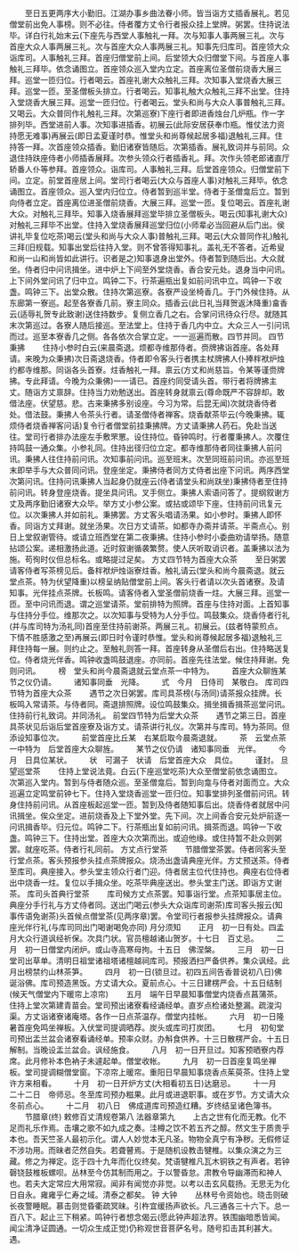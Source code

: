 <!-- { "loadSidebar": true } -->
　　至日五更两序大小勤旧。江湖办事乡曲法眷小师。皆当诣方丈插香展礼。若见僧堂前出免人事榜。则不必往。侍者覆方丈令行者报众挂上堂牌。粥罢。住持说法毕。详白行礼始末云(下座先与西堂人事触礼一拜。次与知事人事两展三礼。次与首座大众人事两展三礼。次与首座大众人事两展三礼。知事先归库司。首座领大众诣库司。人事触礼三拜。首座归僧堂前上间。后堂领大众归僧堂下间。与首座人事触礼三拜毕。依念诵图立。首座领众巡入堂内立定。首座离位圣僧前烧香大展三拜。巡堂一匝归位。行者喝云。首座礼谢大众触礼三拜。次知事入堂烧香大展三拜。巡堂一匝。至圣僧板头排立。行者喝云。知事礼触大众触礼三拜不出堂。住持入堂烧香大展三拜。巡堂一匝归位。行者喝云。堂头和尚与大众人事普触礼三拜。又喝云。大众普同作礼触礼三拜。次第巡寮)下座行者即进香烛台几炉瓶。作一字排列毕。西堂进前人事。次知事进插香。初展云(此际安居获奉巾瓶。惟仗法力资持愿无难事)再展云(即日孟夏谨时恭。惟堂头和尚尊候起居多福)退触礼三拜。住持答一拜。次首座领众插香。勤旧诸寮皆随后。次第插香。展礼致词并与前同。众退住持趺座侍者小师插香展拜。次参头领众行者插香礼。拜。次作头领老郎诸直厅轿番人仆等参拜。首座领众。诣库司。人事触礼三拜。后堂首座领众。归僧堂前下间。立定。前堂首座居上间。堂司行者喝云(大众与首座人事)对触礼三拜毕。依念诵图立。首座领众。巡入堂内归位立。侍者暂到巡半堂。侍者于圣僧龛后立。暂到向侍者立定。首座离位进圣僧前烧香。大展三拜。巡堂一匝。复位喝云。首座礼谢大众。对触礼三拜毕。知事入烧香展拜巡堂毕排立圣僧板头。喝云(知事礼谢大众)对触礼三拜毕不出堂。住持入堂烧香展拜巡堂归位(小师辈必当回避从后门出。侯讲礼毕复位吃茶)喝云(堂头和尚与大众人事)普触礼三拜。喝云(大众普同作礼)触礼三拜(旧规载。知事出堂后往持入堂。则不曾答得知事礼。盖礼无不答者。近希叟和尚一山和尚皆如此讲行。识者是之)知事退身出堂外。侍者暂到随后出。大众就坐。侍者归中问讯揖坐。进中炉上下间至外堂烧香。香合安元处。退身当中问讯。上下间外堂问讯了归中立。鸣钟二下。行茶遍瓶出复如前问讯中立。鸣钟一下收盏。鸣钟三下。出堂众散。住持次第巡寮。各寮严设坐椅香几。于门外候住持。从东廊第一寮巡。起至各寮香几前。寮主同众。插香云(此日礼当拜贺返沐降重)畣香云(适辱礼贺专此致谢)送住持数步。复侧立香几之右。合掌问讯待众行尽。就随其末次第巡过。各寮人随后接巡。至法堂上。住持于香几内中立。大众三人一引问讯而过。巡至本寮香几之侧。各各依次合掌立定。一一巡遍而散。四节并同。
四节秉拂
　　住持小参时白云(来晨斋退。烦都寺维那侍者。赍牌拂诣首座。各处拜请。来晚为众秉拂)次日斋退烧香。侍者即令客头行者携主杖牌拂人仆捧柈袱炉烛约都寺维那。同诣各头首寮。炷香触礼一拜。禀云(方丈和尚慈旨。令某等谨赍牌拂。专此拜请。今晚为众秉佛)一一请已。首座约同受请头首。带行者将牌拂主丈。随诣方丈禀辞。住持当力劝勉送出。首座转身就禀云(尊命既严不容辞却。敢借法座。伏望慈。悲。古来秉拂多别设座。今习为常。后昆无闻)次就烧香侍者处。借法鼓。秉拂人令茶头行者。请圣僧侍者禅客。烧香献茶毕云(今晚秉拂。辄烦侍者烧香禅客问话)复令行者僧堂前挂秉拂牌。方丈请秉拂人药石。免赴当送往。堂司行者排办法座左手敷罘罳。设住持位。昏钟鸣时。行者覆秉拂人。次覆住持鸣鼓一通众集。小参礼同。住持出径归位立定。都寺维那侍者同往秉拂人前问讯。秉拂人往住持前问讯。次知事前问讯。巡至班末。次至同班前问讯。亦巡至班末即举手与大众普同问讯。登座坐定。秉拂侍者同方丈侍者出座下问讯。两序西堂次第问讯。住持问讯秉拂人当起身仍就座云(侍者请堂头和尚趺坐)秉拂侍者至住持前问讯。转身登座烧香。提坐具问讯。叉手侧立。秉拂人索语问答了。提纲叙谢方丈及两序勤旧诸寮大众毕。举方丈小参公案。或拈或颂毕下座。住持前问讯复元位。以次秉拂人并如前礼。秉拂罢。方丈客头唱请汤果。如小参时。秉拂人即怀香。同诣方丈拜谢。就坐汤果。次日方丈请茶。如都寺办斋并请茶。半斋点心。别日上堂叙谢管待。或请立班西堂在第二夜秉拂。住持小参时小委曲劝请举扬。随意拈颂公案。递相激扬此道。近时叙谢循袭繁赘。使人厌听取诮识者。盖秉拂以法为施。苟徇时仪但总标名。或略提过足矣。
方丈四节特为首座大众茶
　　至日粥罢请客侍者写茶榜见后。备柈袱炉烛诣寮炷香。触礼请云(堂头和尚今晨斋退。就云堂点茶。特为伏望降重)以榜呈纳贴僧堂前上间。客头行者请以次头首诸寮。及请知事。光伴挂点茶牌。长板鸣。请客侍者入堂圣僧前烧香一炷。大展三拜。巡堂一匝。至中问讯而退。谓之巡堂请茶。堂前排特为照牌。首座与住持对面。上首知事与住持分手位。维那次之。以次知事与受特为人分手位。鸣鼓集众。烧香侍者行礼(并与库司特为汤礼同)首座至住持前谢茶。两展三礼。初展云。(兹者特蒙煎点。下情不胜感激之至)再展云(即日时令谨时恭惟。堂头和尚尊候起居多福)退触礼三拜住持每一展。则约止之。至触礼则答一拜。首座转身从圣僧后右出。住持略送复位。侍者烧光伴香。鸣钟收盏鸣鼓退座。亦同前。首座先往法堂。候住持拜谢。免则问讯。
　　榜　堂头和尚今晨斋退就云堂点茶一中特为。
　　首座大众聊旌某节之仪仍请。
　　诸知事同垂　光降。
　　式　今月　日侍司　某敬白。
库司四节特为首座大众茶
　　遇节之次日粥罢。库司具茶榜(与汤同)请茶报众挂牌。长板鸣入常请茶。与侍者同。斋退排照牌。设位鸣鼓集众。揖坐揖香揖茶巡堂问讯。住持前行礼致词。并同汤礼。
前堂四节特为后堂大众茶
　　遇节之第三日。首座具茶状见后诣后堂首座寮及诣方丈。请茶讲行礼仪。次第并与库司。特为茶同。但添设知事位次。
　　前堂首座比丘某　右某启取今晨斋退就。
　　茶　云堂点茶一中特为　后堂首座大众聊旌。
　　某节之仪仍请　诸知事同垂　光伴。
　　今月　日具位某状。
　　状　可漏子　状请　后堂首座大众　具位。
　　谨封。
旦望巡堂茶
　　住持上堂说法竟。白云(下座巡堂吃茶)大众至僧堂前依念诵图立。次第巡入堂内。暂到与侍者随众巡。至圣僧龛后。暂到向龛与侍者对面而立。大众巡遍立定鸣堂前钟七下。住持入堂烧香巡堂一匝归位。知事堂排列圣僧前问讯。转身住持前问讯。从首座板起巡堂一匝。暂到及侍者随知事后出。烧香侍者就居中问讯揖坐。俟众坐定。进前烧香及上下堂外堂。先下间。次上间香合安元处炉前逐一问讯揖香毕。归元位。鸣钟二下。行茶瓶出复如前问讯。揖茶而退。鸣钟一下收盏。鸣钟三下。住持出堂。首座大众次第而出。或迫他缘。或住持暂不赴众则粥罢。就座吃茶。侍者行礼同前。
方丈点行堂茶
　　节腊僧堂茶罢。侍者同客头至行堂点茶。客头预报参头挂点茶牌报众。烧汤出盏请典座光伴。方丈预送茶。侍者至库司。典座接入。参头堂主领众行者门迎。侍者居主位代住持也。典座右位侍者出中烧香一炷。复位以手揖众坐。吃茶毕典座送出。参头堂主门送。即诣方丈谢茶。
库司头首典行堂茶
　　库司候方丈点茶罢。知事诣行堂。点茶知事居主位。典座分手行礼与方丈侍者同。送出门喝云(参头大众诣库司谢茶)库司客头报云(知事传语免谢茶)头首候点僧堂茶(见两序章)罢。令堂司行者报参头挂牌报众。请典座光伴行礼(与库司同出门喝谢喝免亦同)
月分须知
　　正月　初一日有处。四孟月大众行道讽经祈保。次具门状。官员檀越诸山贺岁。十七日　百丈忌。
　　二月　初一日僧堂内闭炉。或山寺高寒母拘。十五日　佛涅槃。
　　三月　初一日堂司出草单。清明日祖堂诸祖塔诸檀越祠库司。预报洒扫严备供养。集众讽经。此月出榜禁约山林茶笋。
　　四月　初一日(锁旦过。初四五间告香普说初八日)佛诞浴佛。库司预造黑饭。方丈请大众。夏前点心。十三日建楞严会。十五日结制(候天气僧堂内下暖帘上凉帘)
　　五月　端午日早晨知事僧堂内烧香点菖蒲茶。住持上堂次第建青苗会。堂司预出诸寮看经诵经单。直岁点检诸处整漏。疏浚沟渠。方丈诣诸寮诸庵塔。各作一日点茶温存。僧堂内挂帐。
　　六月　初一日隆暑首座免鸣坐禅板。入伏堂司提调晒荐。炭头或库司打炭团。
　　七月　初旬堂司预出盂兰盆会诸寮看诵经单。预率众财。办斛食供养。十三日散楞严会。十五日解制。当晚设盂兰盆会。讽经施食。
　　八月　初一日开旦过。知客预晒寮内荐席。此月修补本色衲子未遽起单。僧堂收帐。
　　九月　初一日首座复鸣坐禅板。堂司提调糊僧堂窗。下凉帘上暖帘。重阳日早晨知事烧香点茱萸茶。住持上堂许方来相看。
　　十月　初一日开炉方丈(大相看初五日)达磨忌。
　　十一月　二十二日　帝师忌。冬至库司预办糍果。此月或进退职事。或在岁节。方丈请大众冬前点心。
　　十二月　初八日　佛成道库司预造红糟。岁终结呈诸色簿书。
　　节腊章(终)
敕修百丈清规卷第八
法器章第九
　　上古之世有化而无教。化不足而礼乐作焉。击壤之歌不如九成之奏。洼樽之饮不若五齐之醇。然文生于质贵乎本也。吾天竺圣人最初示化。谓人人妙觉本无凡圣。物物全真宁有净秽。无假修证不涉功用。而昧者茫然自失。若聋瞽焉。于是随机设教击犍椎。以集众演之为三藏。修之为禅定。迄于四十九年而化仪终矣。梵语犍椎凡瓦木铜铁之有声者。若钟磬铙鼓椎板螺呗。丛林至今仿其制而用之。于以警昏怠。肃教令导幽滞而和神人也。若夫大定常应大用常寂。闻非有闻觉亦非觉。以考以击玄风载扬。无思无为化日自永。雍雍乎仁寿之域。清泰之都矣。
钟
大钟
　　丛林号令资始也。晓击则破长夜警睡眠。慕击则觉昏衢疏冥昧。引杵宜缓扬声欲长。凡三通各三十六下。总一百八下。起止三下稍紧。鸣钟行者想念偈云(愿此钟声超法界。铁围幽暗悉皆闻。闻尘清净证圆通。一切众生成正觉)仍称观世音菩萨名号。随号扣击其利甚大。遇。
